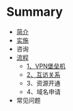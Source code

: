 # Summary

* [简介](README.md)
* [实施](chapter1.md)
* 咨询
* [流程](liu-cheng.md)
  * [1、VPN堡垒机](liu-cheng/vpnbao-lei-ji.md)
  * [2、互访关系](liu-cheng/23001-hu-fang-guan-xi.md)
  * 3、资源开通
  * 4、域名申请
* 常见问题

